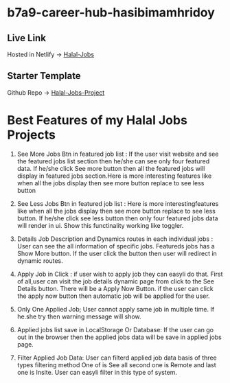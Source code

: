 # b7a9-career-hub-hasibimamhridoy

## Live Link
Hosted in Netlify -> [Halal-Jobs](https://halal-jobs.netlify.app/)

## Starter Template
Github Repo -> [Halal-Jobs-Project](https://github.com/Porgramming-Hero-web-course/b7a9-career-hub-hasibimamhridoy#b7a9-career-hub-hasibimamhridoy)

# Best Features of my Halal Jobs Projects

1. See More Jobs Btn in featured job list : 
If the user visit website and see the featured jobs list section then he/she can see only four featured data.
If he/she click See more button then all the featured jobs will display in featured jobs section.Here is more interesting
features like when all the jobs display then see more button replace to see less button

2. See Less Jobs Btn in featured job list : 
Here is more interestingfeatures like when all the jobs display then see more button replace to see less button.
If he/she click see less button then only four featured jobs data will render in ui. Show this functinality working like toggler.

3. Details Job Description and Dynamics routes in each individual jobs :
User can see the all information of specific jobs. Featureds jobs has a Show More button. If the user click the button then
user will redirect in dynamic routes.

4. Apply Job in Click :
if user wish to apply job they can easyli do that. First of all,user can visit the job details dynamic page from click to the
See Details button. There will be a Apply Now Button. if the user can click the apply now button then automatic job will be applied
for the user.

5. Only One Applied Job;
User cannot apply same job in multiple time. If he.she try then warning message will show.

6. Applied jobs list save in LocalStorage Or Database:
If the user can go out in the browser then the applied jobs data will be save in applied jobs page.

7. Filter Applied Job Data:
User can filterd applied job data basis of three types filtering method
One of is See all second one is Remote and last one is Insite. User can easyli filter in this type of system.


